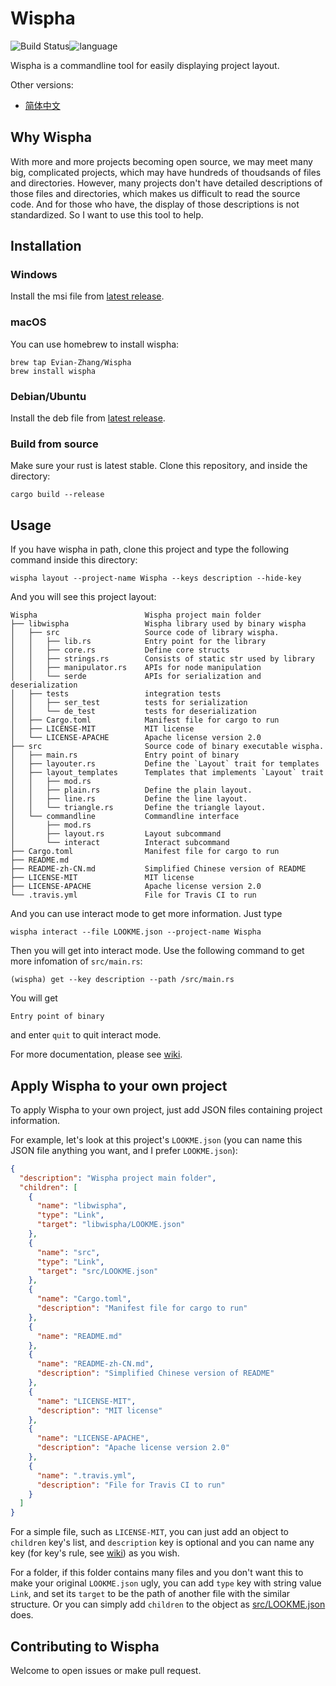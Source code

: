 # Wispha

![Build Status](https://travis-ci.org/Evian-Zhang/Wispha.svg?branch=master)![language](https://img.shields.io/badge/language-rust-orange.svg)

Wispha is a commandline tool for easily displaying project layout.

Other versions:

* [简体中文](README-zh-CN.md)



## Why Wispha

With more and more projects becoming open source, we may meet many big, complicated projects, which may have hundreds of thoudsands of files and directories. However, many projects don't have detailed descriptions of those files and directories, which makes us difficult to read the source code. And for those who have, the display of those descriptions is not standardized. So I want to use this tool to help.

## Installation

### Windows

Install the msi file from [latest release](https://github.com/Evian-Zhang/Wispha/releases/latest/download/wispha-installer.msi).

### macOS

You can use homebrew to install wispha:

```shell script
brew tap Evian-Zhang/Wispha
brew install wispha
```

### Debian/Ubuntu

Install the deb file from [latest release](https://github.com/Evian-Zhang/Wispha/releases/latest/download/wispha.deb).

### Build from source

Make sure your rust is latest stable. Clone this repository, and inside the directory:

```shell script
cargo build --release
```

## Usage

If you have wispha in path, clone this project and type the following command inside this directory:

```shell script
wispha layout --project-name Wispha --keys description --hide-key
```

And you will see this project layout:

```
Wispha                        Wispha project main folder
├── libwispha                 Wispha library used by binary wispha
│   ├── src                   Source code of library wispha.
│   │   ├── lib.rs            Entry point for the library
│   │   ├── core.rs           Define core structs
│   │   ├── strings.rs        Consists of static str used by library
│   │   ├── manipulator.rs    APIs for node manipulation
│   │   └── serde             APIs for serialization and deserialization
│   ├── tests                 integration tests
│   │   ├── ser_test          tests for serialization
│   │   └── de_test           tests for deserialization
│   ├── Cargo.toml            Manifest file for cargo to run
│   ├── LICENSE-MIT           MIT license
│   └── LICENSE-APACHE        Apache license version 2.0
├── src                       Source code of binary executable wispha.
│   ├── main.rs               Entry point of binary
│   ├── layouter.rs           Define the `Layout` trait for templates
│   ├── layout_templates      Templates that implements `Layout` trait
│   │   ├── mod.rs            
│   │   ├── plain.rs          Define the plain layout.
│   │   ├── line.rs           Define the line layout.
│   │   └── triangle.rs       Define the triangle layout.
│   └── commandline           Commandline interface
│       ├── mod.rs            
│       ├── layout.rs         Layout subcommand
│       └── interact          Interact subcommand
├── Cargo.toml                Manifest file for cargo to run
├── README.md                 
├── README-zh-CN.md           Simplified Chinese version of README
├── LICENSE-MIT               MIT license
├── LICENSE-APACHE            Apache license version 2.0
└── .travis.yml               File for Travis CI to run
```

And you can use interact mode to get more information. Just type

```shell script
wispha interact --file LOOKME.json --project-name Wispha
```

Then you will get into interact mode. Use the following command to get more infomation of `src/main.rs`:

```shell script
(wispha) get --key description --path /src/main.rs
```

You will get

```
Entry point of binary
```

and enter `quit` to quit interact mode.

For more documentation, please see [wiki](https://github.com/Evian-Zhang/Wispha/wiki).

## Apply Wispha to your own project

To apply Wispha to your own project, just add JSON files containing project information.

For example, let's look at this project's `LOOKME.json` (you can name this JSON file anything you want, and I prefer `LOOKME.json`):

```json
{
  "description": "Wispha project main folder",
  "children": [
    {
      "name": "libwispha",
      "type": "Link",
      "target": "libwispha/LOOKME.json"
    },
    {
      "name": "src",
      "type": "Link",
      "target": "src/LOOKME.json"
    },
    {
      "name": "Cargo.toml",
      "description": "Manifest file for cargo to run"
    },
    {
      "name": "README.md"
    },
    {
      "name": "README-zh-CN.md",
      "description": "Simplified Chinese version of README"
    },
    {
      "name": "LICENSE-MIT",
      "description": "MIT license"
    },
    {
      "name": "LICENSE-APACHE",
      "description": "Apache license version 2.0"
    },
    {
      "name": ".travis.yml",
      "description": "File for Travis CI to run"
    }
  ]
}
```

For a simple file, such as `LICENSE-MIT`, you can just add an object to `children` key's list, and `description` key is optional and you can name any key (for key's rule, see [wiki](https://github.com/Evian-Zhang/Wispha/wiki)) as you wish.

For a folder, if this folder contains many files and you don't want this to make your original `LOOKME.json` ugly, you can add `type` key with string value `Link`, and set its `target` to be the path of another file with the similar structure. Or you can simply add `children` to the object as [src/LOOKME.json](src/LOOKME.json) does.

## Contributing to Wispha

Welcome to open issues or make pull request.